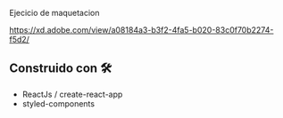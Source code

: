 Ejecicio de maquetacion

https://xd.adobe.com/view/a08184a3-b3f2-4fa5-b020-83c0f70b2274-f5d2/

## Construido con 🛠️

- ReactJs / create-react-app
- styled-components
